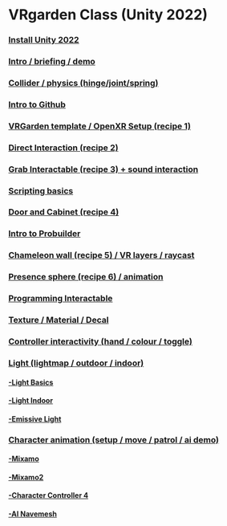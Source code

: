 # VRgarden Class (Unity 2022)

### [Install Unity 2022](VRgarden_install2022.md)
### [Intro / briefing / demo](VRgarden_install2022.md)
### [Collider / physics (hinge/joint/spring)](VRgarden_basics.md)
### [Intro to Github](VRgarden_basics.md)
### [VRGarden template / OpenXR Setup (recipe 1)](VRgarden_recipe1.md)
### [Direct Interaction (recipe 2)](VRgarden_recipe2.md)
### [Grab Interactable (recipe 3) + sound interaction](VRgarden_recipe3.md)
### [Scripting basics](VRgarden_basics.md)
### [Door and Cabinet (recipe 4)](VRgarden_recipe4.md)
### [Intro to Probuilder](VRgarden_basics.md)
### [Chameleon wall (recipe 5) / VR layers / raycast](VRgarden_recipe5.md)
### [Presence sphere (recipe 6) / animation](VRgarden_recipe6.md)
### [Programming Interactable](VRgarden_basics.md)
### [Texture / Material / Decal](VRgarden_basics.md)
### [Controller interactivity (hand / colour / toggle)](VRgarden_controllers.md)
### [Light (lightmap / outdoor / indoor)](VRgarden_basics.md)
#### [-Light Basics](VRgarden_light.md)
#### [-Light Indoor](VRgarden_indoor.md)
#### [-Emissive Light](VRgarden_monkey.md)
### [Character animation (setup / move / patrol / ai demo)](VRgarden_basics.md)
#### [-Mixamo](VRgarden_mixamo.md)
#### [-Mixamo2](VRgarden_mixamo2.md)
#### [-Character Controller 4](VRgarden_charactercontroller4.md)
#### [-AI Navemesh](VRgarden_navmesh.md)
